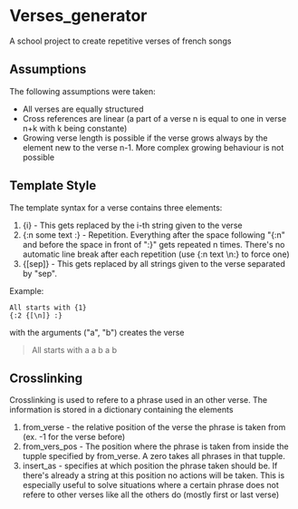 # Verses_generator
A school project to create repetitive verses of french songs

## Assumptions
The following assumptions were taken: 

 - All verses are equally structured
 - Cross references are linear (a part of a verse n is equal to one in verse n+k with k being constante)
 - Growing verse length is possible if the verse grows always by the element new to the verse n-1. More complex growing behaviour is not possible

## Template Style
The template syntax for a verse contains three elements:
 1. {i} - This gets replaced by the i-th string given to the verse
 2. {:n some text :} - Repetition. Everything after the space following "{:n" and before the space in front of ":}" gets repeated n times. There's no automatic line break after each repetition (use {:n text \n:} to force one)
 3. {[sep]} - This gets replaced by all strings given to the verse separated by "sep".

Example:

    All starts with {1}
    {:2 {[\n]} :}
  with the arguments ("a", "b") creates the verse
  

> All starts with a
> a
> b
> a
> b

## Crosslinking
Crosslinking is used to refere to a phrase used in an other verse. The information is stored in a dictionary containing the elements

 1. from_verse - the relative position of the verse the phrase is taken from (ex. -1 for the verse before)
 2. from_vers_pos - The position where the phrase is taken from inside the tupple specified by from_verse. A zero takes all phrases in that tupple. 
 3. insert_as - specifies at which position the phrase taken should be. If there's already a string at this position no actions will be taken. This is especially useful to solve situations where a certain phrase does not refere to other verses like all the others do (mostly first or last verse)
